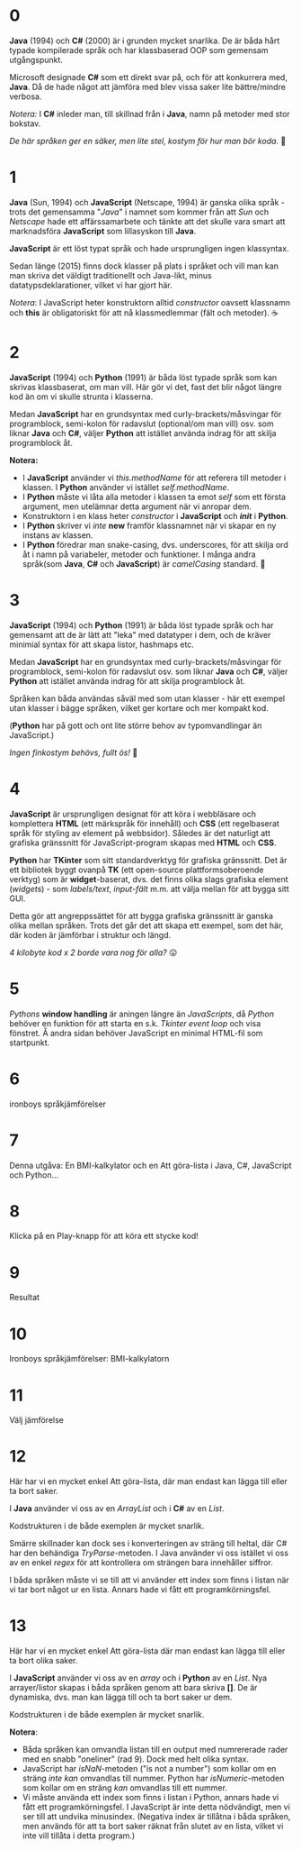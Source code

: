 
# 0
**Java** (1994) och **C#** (2000) är i grunden mycket snarlika. De är båda hårt typade kompilerade språk och har klassbaserad OOP som gemensam utgångspunkt.

Microsoft designade **C#** som ett direkt svar på, och för att konkurrera med, **Java**. Då de hade något att jämföra med blev vissa saker lite bättre/mindre verbosa.

*Notera:* I **C#** inleder man, till skillnad från i **Java**, namn på metoder med stor bokstav.

*De här språken ger en säker, men lite stel, kostym för hur man bör koda.* 👔

# 1
**Java** (Sun, 1994) och **JavaScript** (Netscape, 1994) är ganska olika språk - trots det gemensamma "*Java*" i namnet som kommer från att *Sun* och *Netscape* hade ett affärssamarbete och tänkte att det skulle vara smart att marknadsföra **JavaScript** som lillasyskon till **Java**.

**JavaScript** är ett löst typat språk och hade ursprungligen ingen klassyntax.

Sedan länge (2015) finns dock klasser på plats i språket och vill man kan man skriva det väldigt traditionellt och Java-likt, minus datatypsdeklarationer, vilket vi har gjort här.

*Notera*: I JavaScript heter konstruktorn alltid *constructor* oavsett klassnamn och **this** är obligatoriskt för att nå klassmedlemmar (fält och metoder). ☕

# 2
**JavaScript** (1994) och **Python** (1991) är båda löst typade språk som kan skrivas klassbaserat, om man vill. Här gör vi det, fast det blir något längre kod än om vi skulle strunta i klasserna.

Medan **JavaScript** har en grundsyntax med curly-brackets/måsvingar för programblock, semi-kolon för radavslut (optional/om man vill) osv. som liknar **Java** och **C#**, väljer **Python** att istället använda indrag för att skilja programblock åt.

**Notera:**
* I **JavaScript** använder vi *this.methodName* för att referera till metoder i klassen. I **Python** använder vi istället *self.methodName*.
* I **Python** måste vi låta alla metoder i klassen ta emot *self* som ett första argument, men utelämnar detta argument när vi anropar dem.
* Konstruktorn i en klass heter *constructor* i **JavaScript** och <span class="init-in-py">*__init__*</span> i **Python**.
* I **Python** skriver vi *inte* **new** framför klassnamnet när vi skapar en ny instans av klassen.
* I **Python** föredrar man snake-casing, dvs. underscores, för att skilja ord åt i namn på variabeler, metoder och funktioner. I många andra språk(som **Java**, **C#** och **JavaScript**) är *camelCasing* standard. 🐫

# 3
**JavaScript** (1994) och **Python** (1991) är båda löst typade språk och har gemensamt att de är lätt att "leka" med datatyper i dem, och de kräver minimial syntax för att skapa listor, hashmaps etc.

Medan **JavaScript** har en grundsyntax med curly-brackets/måsvingar för programblock, semi-kolon för radavslut osv. som liknar **Java** och **C#**, väljer **Python** att istället använda indrag för att skilja programblock åt.

Språken kan båda användas såväl med som utan klasser - här ett exempel utan klasser i bägge språken, vilket ger kortare och mer kompakt kod.

(**Python** har på gott och ont lite större behov av typomvandlingar än JavaScript.)

*Ingen finkostym behövs, fullt ös!* 🎉

# 4
**JavaScript** är ursprungligen designat för att köra i webbläsare och komplettera **HTML** (ett märkspråk för innehåll) och **CSS** (ett regelbaserat språk för styling av element på webbsidor). Således är det naturligt att grafiska gränssnitt för JavaScript-program skapas med **HTML** och **CSS**.

**Python** har **TKinter** som sitt standardverktyg för grafiska gränssnitt. Det är ett bibliotek byggt ovanpå **TK** (ett open-source plattformsoberoende verktyg) som är **widget**-baserat, dvs. det finns olika slags grafiska element (*widgets*) - som *labels/text*, *input-fält* m.m. att välja mellan för att bygga sitt GUI.

Detta gör att angreppssättet för att bygga grafiska gränssnitt är ganska olika mellan språken. Trots det går det att skapa ett exempel, som det här, där koden är jämförbar i struktur och längd.

*4 kilobyte kod x 2 borde vara nog för alla?* 😛

# 5
*Pythons* **window handling** är aningen längre än *JavaScripts*, då *Python* behöver en funktion för att starta en s.k. *Tkinter event loop* och visa fönstret. Å andra sidan behöver JavaScript en minimal HTML-fil som startpunkt.

# 6
ironboys språkjämförelser

# 7
Denna utgåva: En BMI-kalkylator och en Att göra-lista i Java, C#, JavaScript och Python...

# 8
Klicka på en Play-knapp för att köra ett stycke kod!

# 9
Resultat

# 10
Ironboys språkjämförelser: BMI-kalkylatorn

# 11
Välj jämförelse

# 12
Här har vi en mycket enkel Att göra-lista, där man endast kan lägga till eller ta bort saker.

I **Java** använder vi oss av en *ArrayList* och i **C#** av en *List*.

Kodstrukturen i de både exemplen är mycket snarlik. 

Smärre skillnader kan dock ses i konverteringen av sträng till heltal, där C# har den behändiga *TryParse*-metoden. I Java använder vi oss istället vi oss av en enkel *regex* för att kontrollera om strängen bara innehåller siffror.

I båda språken måste vi se till att vi använder ett index som finns i listan när vi tar bort något ur en lista. Annars hade vi fått ett programkörningsfel.

# 13
Här har vi en mycket enkel Att göra-lista där man endast kan lägga till eller ta bort olika saker.

I **JavaScript** använder vi oss av en *array* och i **Python** av en *List*. Nya arrayer/listor skapas i båda språken genom att bara skriva **[]**. De är dynamiska, dvs. man kan lägga till och ta bort saker ur dem.

Kodstrukturen i de både exemplen är mycket snarlik.

**Notera**:
* Båda språken kan omvandla listan till en output med numrererade rader med en snabb "oneliner" (rad 9). Dock med helt olika syntax.
* JavaScript har *isNaN*-metoden ("is not a number") som kollar om en sträng *inte kan* omvandlas till nummer. Python har *isNumeric*-metoden som kollar om en sträng *kan* omvandlas till ett nummer. 
* Vi måste använda ett index som finns i listan i Python, annars hade vi fått ett programkörningsfel. I JavaScript är inte detta nödvändigt, men vi ser till att undvika minusindex. (Negativa index är tillåtna i båda språken, men används för att ta bort saker räknat från slutet av en lista, vilket vi inte vill tillåta i detta program.)